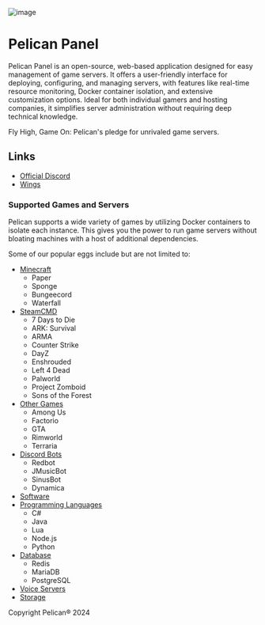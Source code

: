 ![image](https://github.com/pelican-dev/panel/assets/1296882/6c545ae3-24b9-4d30-af21-d08d2e53b673)

# Pelican Panel

Pelican Panel is an open-source, web-based application designed for easy management of game servers.
It offers a user-friendly interface for deploying, configuring, and managing servers, with features like real-time resource monitoring, Docker container isolation, and extensive customization options.
Ideal for both individual gamers and hosting companies, it simplifies server administration without requiring deep technical knowledge.

Fly High, Game On: Pelican's pledge for unrivaled game servers.

## Links

* [Official Discord](https://discord.gg/pelican-panel)
* [Wings](https://github.com/pelican-dev/wings)

### Supported Games and Servers

Pelican supports a wide variety of games by utilizing Docker containers to isolate each instance.
This gives you the power to run game servers without bloating machines with a host of additional dependencies.

Some of our popular eggs include but are not limited to:

* [Minecraft](https://github.com/pelican-eggs/minecraft)
  * Paper
  * Sponge
  * Bungeecord
  * Waterfall
* [SteamCMD](https://github.com/pelican-eggs/steamcmd)
  * 7 Days to Die
  * ARK: Survival
  * ARMA
  * Counter Strike
  * DayZ
  * Enshrouded
  * Left 4 Dead
  * Palworld
  * Project Zomboid
  * Sons of the Forest
* [Other Games](https://github.com/pelican-eggs/games)
  * Among Us
  * Factorio
  * GTA
  * Rimworld
  * Terraria
* [Discord Bots](https://github.com/pelican-eggs/chatbots)
  * Redbot
  * JMusicBot
  * SinusBot
  * Dynamica
* [Software](https://github.com/pelican-eggs/software)
* [Programming Languages](https://github.com/pelican-eggs/generic)
  * C#
  * Java
  * Lua
  * Node.js
  * Python
* [Database](https://github.com/pelican-eggs/database)
  * Redis
  * MariaDB
  * PostgreSQL
* [Voice Servers](https://github.com/pelican-eggs/voice)
* [Storage](https://github.com/pelican-eggs/storage)

Copyright Pelican® 2024
